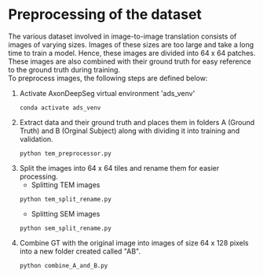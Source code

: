 # Preprocessing of the dataset
The various dataset involved in image-to-image translation consists of images of varying sizes. Images of these sizes are too large and take a long time to train a model. Hence, these images are divided into 64 x 64 patches. These images are also combined with their ground truth for easy reference to the ground truth during training.
</br>
To preprocess images, the following steps are defined below:
</br>
1. Activate AxonDeepSeg virtual environment 'ads_venv'
   ```
   conda activate ads_venv
   ```
2. Extract data and their ground truth and places them in folders A (Ground Truth) and B (Orginal Subject) along with dividing it into training and validation.
   ```
   python tem_preprocessor.py
   ```
3. Split the images into 64 x 64 tiles and rename them for easier processing.
   - Splitting TEM images
   ```
   python tem_split_rename.py
   ```
   - Splitting SEM images
   ```
   python sem_split_rename.py
   ```
5. Combine GT with the original image into images of size 64 x 128 pixels into a new folder created called "AB".
   ```
   python combine_A_and_B.py
   ```
   
